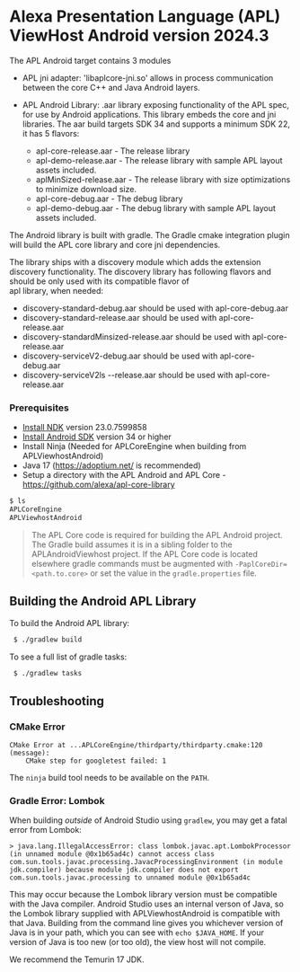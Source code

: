 # Alexa Presentation Language (APL) ViewHost Android version 2024.3

The APL Android target contains 3 modules

- APL jni adapter: 'libaplcore-jni.so' allows in process communication between the 
  core C++ and Java Android layers.

- APL Android Library: .aar library exposing functionality of the APL spec, for use by Android 
  applications. This library embeds the core and jni libraries.  The aar build targets SDK 34 and 
  supports a minimum SDK 22, it has 5 flavors:
    
    - apl-core-release.aar - The release  library
    - apl-demo-release.aar - The release library with sample APL layout assets included.
    - aplMinSized-release.aar - The release library with size optimizations to minimize download size.
    - apl-core-debug.aar - The debug library
    - apl-demo-debug.aar -  The debug library with sample APL layout assets included.

The Android library is built with gradle. The Gradle cmake integration plugin
will build the APL core library and core jni dependencies.

The library ships with a discovery module which adds the extension discovery functionality. The
discovery library has following flavors and should be only used with its compatible flavor of  
apl library, when needed:

   - discovery-standard-debug.aar should be used with apl-core-debug.aar
   - discovery-standard-release.aar should be used with apl-core-release.aar
   - discovery-standardMinsized-release.aar should be used with apl-core-release.aar
   - discovery-serviceV2-debug.aar should be used with apl-core-debug.aar
   - discovery-serviceV2ls --release.aar should be used with apl-core-release.aar

### Prerequisites

- [Install NDK](https://developer.android.com/ndk/guides/#download-ndk) version 23.0.7599858 
- [Install Android SDK](https://developer.android.com/studio/intro/update) version 34 or higher
- Install Ninja (Needed for APLCoreEngine when building from APLViewhostAndroid)
- Java 17 (https://adoptium.net/ is recommended)
- Setup a directory with the APL Android and APL Core - https://github.com/alexa/apl-core-library
```bash
$ ls
APLCoreEngine        
APLViewhostAndroid
```
> The APL Core code is required for building the APL Android project.  The Gradle build
> assumes it is in a sibling folder to the APLAndroidViewhost project.  If the APL Core
> code is located elsewhere gradle commands must be augmented with `-PaplCoreDir=<path.to.core>`
> or set the value in the `gradle.properties` file.

## Building the Android APL Library


To build the Android APL library:
```bash
 $ ./gradlew build
```
To see a full list of gradle tasks:
```bash
 $ ./gradlew tasks
```

## Troubleshooting

### CMake Error
```
CMake Error at ...APLCoreEngine/thirdparty/thirdparty.cmake:120 (message):
    CMake step for googletest failed: 1
```
The `ninja` build tool needs to be available on the `PATH`.

### Gradle Error: Lombok

When building _outside_ of Android Studio using `gradlew`, you may get a fatal error from Lombok:
```
> java.lang.IllegalAccessError: class lombok.javac.apt.LombokProcessor (in unnamed module @0x1b65ad4c) cannot access class com.sun.tools.javac.processing.JavacProcessingEnvironment (in module jdk.compiler) because module jdk.compiler does not export com.sun.tools.javac.processing to unnamed module @0x1b65ad4c
```

This may occur because the Lombok library version must be compatible with the
Java compiler.  Android Studio uses an internal verson of Java, so the Lombok
library supplied with APLViewhostAndroid is compatible with that Java.
Building from the command line gives you whichever version of Java is in your
path, which you can see with `echo $JAVA_HOME`.  If your version of Java is
too new (or too old), the view host will not compile.

We recommend the Temurin 17 JDK.
